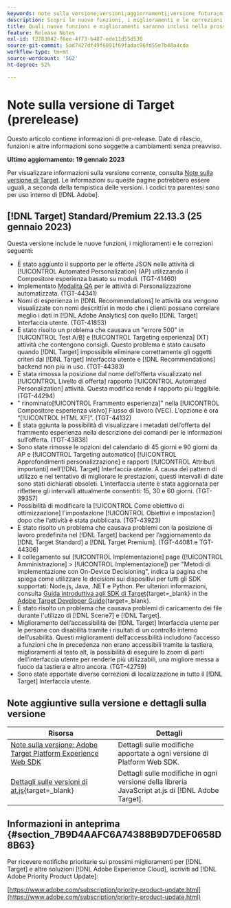 ```yaml
---
keywords: note sulla versione;versioni;aggiornamenti;versione futura;miglioramenti;nuove funzioni;correzioni;aggiornamenti;prerelease
description: Scopri le nuove funzioni, i miglioramenti e le correzioni, compresi SDK, API e librerie JavaScript, inclusi nella prossima versione di Adobe Target.
title: Quali nuove funzioni e miglioramenti saranno inclusi nella prossima versione?
feature: Release Notes
exl-id: f2783042-f6ee-4f73-b487-ede11d55d530
source-git-commit: 5ad7427df49f6091f69fadac96fd55e7b48a4cda
workflow-type: tm+mt
source-wordcount: '562'
ht-degree: 52%

---
```


# Note sulla versione di Target (prerelease)

Questo articolo contiene informazioni di pre-release. Date di rilascio, funzioni e altre informazioni sono soggette a cambiamenti senza preavviso.

**Ultimo aggiornamento: 19 gennaio 2023**

Per visualizzare informazioni sulla versione corrente, consulta [Note sulla versione di Target](release-notes.md). Le informazioni su queste pagine potrebbero essere uguali, a seconda della tempistica delle versioni. I codici tra parentesi sono per uso interno di [!DNL Adobe].

## [!DNL Target] Standard/Premium 22.13.3 (25 gennaio 2023)

Questa versione include le nuove funzioni, i miglioramenti e le correzioni seguenti:

* È stato aggiunto il supporto per le offerte JSON nelle attività di [!UICONTROL Automated Personalization] (AP) utilizzando il Compositore esperienza basato su moduli. (TGT-41460)
* Implementato [Modalità QA](/help/main/c-activities/c-activity-qa/activity-qa.md) per le attività di Personalizzazione automatizzata. (TGT-44341)
* Nomi di esperienza in [!DNL Recommendations] le attività ora vengono visualizzate con nomi descrittivi in modo che i clienti possano correlare meglio i dati in [!DNL Adobe Analytics] con quello [!DNL Target] Interfaccia utente. (TGT-41853)
* È stato risolto un problema che causava un &quot;errore 500&quot; in [!UICONTROL Test A/B] e [!UICONTROL Targeting esperienza] (XT) attività che contengono consigli. Questo problema è stato causato quando [!DNL Target] impossibile eliminare correttamente gli oggetti criteri dal [!DNL Target] Interfaccia utente e [!DNL Recommendations] backend non più in uso. (TGT-44383)
* È stata rimossa la posizione dal nome dell’offerta visualizzato nel [!UICONTROL Livello di offerta] rapporto [!UICONTROL Automated Personalization] attività. Questa modifica rende il rapporto più leggibile. (TGT-44294)
* &quot; rinominato[!UICONTROL Frammento esperienza]&quot; nella [!UICONTROL Compositore esperienza visivo] Flusso di lavoro (VEC). L&#39;opzione è ora “[!UICONTROL HTML XF]”. (TGT-44132)
* È stata ggiunta la possibilità di visualizzare i metadati dell’offerta del frammento esperienza nella descrizione dei comandi per le informazioni sull’offerta. (TGT-43838)
* Sono state rimosse le opzioni del calendario di 45 giorni e 90 giorni da AP e [!UICONTROL Targeting automatico] [!UICONTROL Approfondimenti personalizzazione] e rapporti [!UICONTROL Attributi importanti] nell’[!DNL Target] Interfaccia utente. A causa dei pattern di utilizzo e nel tentativo di migliorare le prestazioni, questi intervalli di date sono stati dichiarati obsoleti. L’interfaccia utente è stata aggiornata per riflettere gli intervalli attualmente consentiti: 15, 30 e 60 giorni. (TGT-39357)
* Possibilità di modificare la [!UICONTROL Come obiettivo di ottimizzazione] l&#39;impostazione [!UICONTROL Obiettivi e impostazioni] dopo che l’attività è stata pubblicata. (TGT-43923)
* È stato risolto un problema che causava problemi con la posizione di lavoro predefinita nel [!DNL Target] backend per l’aggiornamento da [!DNL Target Standard] a [!DNL Target Premium]. (TGT-44081 e TGT-44306)
* Il collegamento sul [!UICONTROL Implementazione] page ([!UICONTROL Amministrazione] > [!UICONTROL Implementazione]) per &quot;Metodi di implementazione con On-Device Decisioning&quot;, indica la pagina che spiega come utilizzare le decisioni sui dispositivi per tutti gli SDK supportati: Node.js, Java, .NET e Python. Per ulteriori informazioni, consulta [Guida introduttiva agli SDK di Target](https://developer.adobe.com/target/implement/server-side/sdk-guides/getting-started/){target=_blank} in the [Adobe Target Developer Guide](https://developer.adobe.com/target/){target=_blank}.
* È stato risolto un problema che causava problemi di caricamento dei file durante l&#39;utilizzo di [!DNL Scene7] e [!DNL Target].
* Miglioramento dell’accessibilità dei [!DNL Target] Interfaccia utente per le persone con disabilità tramite i risultati di un controllo interno dell’usabilità. Questi miglioramenti dell’accessibilità includono l’accesso a funzioni che in precedenza non erano accessibili tramite la tastiera, miglioramenti al testo alt, la possibilità di eseguire lo zoom di parti dell’interfaccia utente per renderle più utilizzabili, una migliore messa a fuoco da tastiera e altro ancora.   (TGT-42759)
* Sono state apportate diverse correzioni di localizzazione in tutto il [!DNL Target] Interfaccia utente.

## Note aggiuntive sulla versione e dettagli sulla versione

| Risorsa | Dettagli |
|--- |--- |
| [Note sulla versione: Adobe Target Platform Experience Web SDK](https://experienceleague.adobe.com/docs/experience-platform/edge/release-notes.html?lang=it) | Dettagli sulle modifiche apportate a ogni versione di Platform Web SDK. |
| [Dettagli sulle versioni di at.js](https://developer.adobe.com/target/implement/client-side/atjs/target-atjs-versions/){target=_blank} | Dettagli sulle modifiche in ogni versione della libreria JavaScript at.js di [!DNL Adobe Target]. |


## Informazioni in anteprima {#section_7B9D4AAFC6A74388B9D7DEF0658D8B63}

Per ricevere notifiche prioritarie sui prossimi miglioramenti per [!DNL Target] e altre soluzioni [!DNL Adobe Experience Cloud], iscriviti ad [!DNL Adobe Priority Product Update]:

[https://www.adobe.com/subscription/priority-product-update.html](https://www.adobe.com/subscription/priority-product-update.html)
